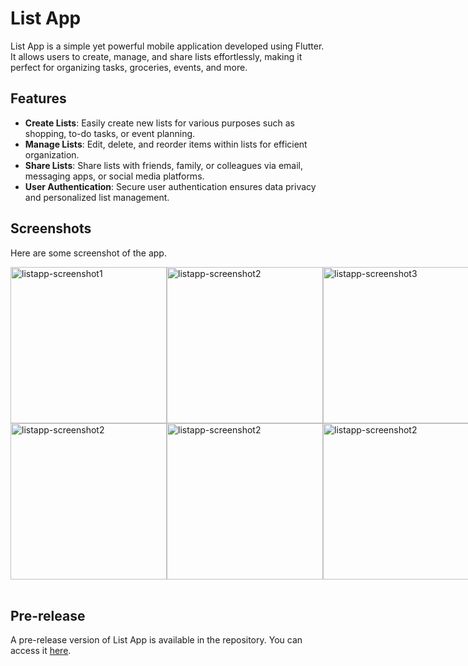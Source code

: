 # List App

List App is a simple yet powerful mobile application developed using Flutter. It allows users to create, manage, and share lists effortlessly, making it perfect for organizing tasks, groceries, events, and more.

## Features

- **Create Lists**: Easily create new lists for various purposes such as shopping, to-do tasks, or event planning.
- **Manage Lists**: Edit, delete, and reorder items within lists for efficient organization.
- **Share Lists**: Share lists with friends, family, or colleagues via email, messaging apps, or social media platforms.
- **User Authentication**: Secure user authentication ensures data privacy and personalized list management.
 
## Screenshots

Here are some screenshot of the app.

<div style="display: flex; justify-content: space-between;">
    <img src="https://github.com/Robin-qwerty/listapp/assets/89701607/b187155e-a1bb-4961-b595-e828e4d680f8" alt="listapp-screenshot1" width="250"/>
    <img src="https://github.com/Robin-qwerty/listapp/assets/89701607/cbc587c8-9a80-4af6-974a-95a8d8695a65" alt="listapp-screenshot2" width="250"/>
    <img src="https://github.com/Robin-qwerty/listapp/assets/89701607/862d5fad-37bb-4611-b79b-fb7230a05438" alt="listapp-screenshot3" width="250"/>
</div>
<div style="display: flex; justify-content: space-between;">
     <img src="https://github.com/Robin-qwerty/listapp/assets/89701607/dabb19e2-4592-458a-8f98-150dc74fb644" alt="listapp-screenshot2" width="250"/>
     <img src="https://github.com/Robin-qwerty/listapp/assets/89701607/aa88077b-a841-4d72-aed3-3faabeb60789" alt="listapp-screenshot2" width="250"/>
     <img src="https://github.com/Robin-qwerty/listapp/assets/89701607/b6689c88-bb20-4ac2-8e23-4ab8dad04cb9" alt="listapp-screenshot2" width="250"/>
</div>

<br>

## Pre-release

A pre-release version of List App is available in the repository. You can access it [here](https://github.com/Robin-qwerty/listapp/releases).
